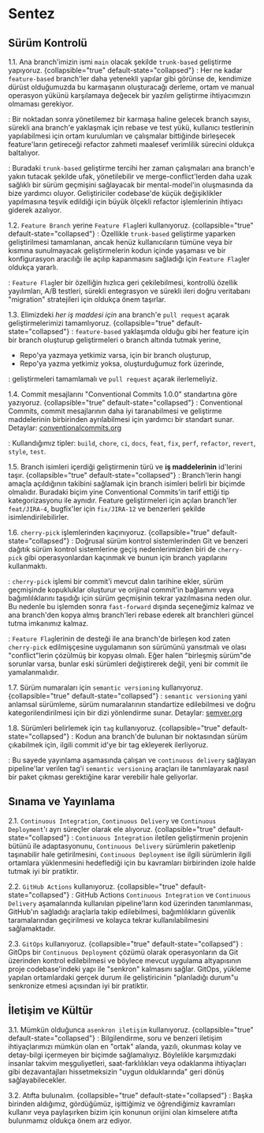 # Sentez

## Sürüm Kontrolü

1.1. Ana branch'imizin ismi `main` olacak şekilde `trunk-based` geliştirme yapıyoruz.
{collapsible="true" default-state="collapsed"}
: Her ne kadar `feature-based` branch'ler daha yetenekli yapılar gibi görünse de, kendimize dürüst olduğumuzda bu karmaşanın oluşturacağı derleme, ortam ve manual operasyon yükünü karşılamaya değecek bir yazılım geliştirme ihtiyacımızın olmaması gerekiyor.

: Bir noktadan sonra yönetilemez bir karmaşa haline gelecek branch sayısı, sürekli ana branch'e yaklaşmak için rebase ve test yükü, kullanıcı testlerinin yapılabilmesi için ortam kurulumları ve çalışmalar bittiğinde birleşecek feature'ların getireceği refactor zahmeti maalesef verimlilik sürecini oldukça baltalıyor.

: Buradaki `trunk-based` geliştirme tercihi her zaman çalışmaları ana branch'e yakın tutacak şekilde ufak, yönetilebilir ve merge-conflict'lerden daha uzak sağlıklı bir sürüm geçmişini sağlayacak bir mental-model'in oluşmasında da bize yardımcı oluyor. Geliştiriciler codebase'de küçük değişiklikler yapılmasına teşvik edildiği için büyük ölçekli refactor işlemlerinin ihtiyacı giderek azalıyor.


1.2. `Feature Branch` yerine `Feature Flag`leri kullanıyoruz.
{collapsible="true" default-state="collapsed"}
: Özellikle `trunk-based` geliştirme yaparken geliştirilmesi tamamlanan, ancak henüz kullanıcıların tümüne veya bir kısmına sunulmayacak geliştirmelerin kodun içinde yaşaması ve bir konfigurasyon aracılığı ile açılıp kapanmasını sağladığı için `Feature Flag`ler oldukça yararlı.

: `Feature Flag`ler bir özelliğin hızlıca geri çekilebilmesi, kontrollü özellik yayılımları, A/B testleri, sürekli entegrasyon ve sürekli ileri doğru veritabanı "migration" stratejileri için oldukça önem taşırlar.


1.3. Elimizdeki *her iş maddesi için* ana branch'e `pull request` açarak geliştirmelerimizi tamamlıyoruz.
{collapsible="true" default-state="collapsed"}
: `feature-based` yaklaşımda olduğu gibi her feature için bir branch oluşturup geliştirmeleri o branch altında tutmak yerine,
- Repo'ya yazmaya yetkimiz varsa, için bir branch oluşturup,
- Repo'ya yazma yetkimiz yoksa, oluşturduğumuz fork üzerinde,

: geliştirmeleri tamamlamalı ve `pull request` açarak ilerlemeliyiz.


1.4. Commit mesajlarını "Conventional Commits 1.0.0" standartına göre yazıyoruz.
{collapsible="true" default-state="collapsed"}
: Conventional Commits, commit mesajlarının daha iyi taranabilmesi ve geliştirme maddelerinin birbirinden ayrılabilmesi için yardımcı bir standart sunar. Detaylar: [conventionalcommits.org](https://www.conventionalcommits.org/tr/v1.0.0/)

: Kullandığımız tipler: `build`, `chore`, `ci`, `docs`, `feat`, `fix`, `perf`, `refactor`, `revert`, `style`, `test`.


1.5. Branch isimleri içerdiği geliştirmenin türü ve **iş maddelerinin** id'lerini taşır.
{collapsible="true" default-state="collapsed"}
: Branch'lerin hangi amaçla açıldığının takibini sağlamak için branch isimleri belirli bir biçimde olmalıdır. Buradaki biçim yine Conventional Commits'in tarif ettiği tip kategorizasyonu ile aynıdır. Feature geliştirmeleri için açılan branch'ler `feat/JIRA-4`, bugfix'ler için `fix/JIRA-12` ve benzerleri şekilde isimlendirilebilirler.


1.6. `cherry-pick` işlemlerinden kaçınıyoruz.
{collapsible="true" default-state="collapsed"}
: Doğrusal sürüm kontrol sistemlerinden Git ve benzeri dağıtık sürüm kontrol sistemlerine geçiş nedenlerimizden biri de `cherry-pick` gibi operasyonlardan kaçınmak ve bunun için branch yapılarını kullanmaktı.

: `cherry-pick` işlemi bir commit'i mevcut dalın tarihine ekler, sürüm geçmişinde kopukluklar oluşturur ve orijinal commit'in bağlamını veya bağımlılıklarını taşıdığı için sürüm geçmişinin tekrar yazılmasına neden olur. Bu nedenle bu işlemden sonra `fast-forward` dışında seçeneğimiz kalmaz ve ana branch'den kopya almış branch'leri rebase ederek alt branchleri güncel tutma imkanımız kalmaz.

: `Feature Flag`lerinin de desteği ile ana branch'de birleşen kod zaten `cherry-pick` edilmişçesine uygulamanın son sürümünü yansıtmalı ve olası "conflict"lerin çözülmüş bir kopyası olmalı. Eğer halen "birleşmiş sürüm"de sorunlar varsa, bunlar eski sürümleri değiştirerek değil, yeni bir commit ile yamalanmalıdır.


1.7. Sürüm numaraları için `semantic versioning` kullanıyoruz.
{collapsible="true" default-state="collapsed"}
: `semantic versioning` yani anlamsal sürümleme, sürüm numaralarının standartize edilebilmesi ve doğru kategorilendirilmesi için bir dizi yönlendirme sunar. Detaylar: [semver.org](https://semver.org/lang/tr/)


1.8. Sürümleri belirlemek için `tag` kullanıyoruz.
{collapsible="true" default-state="collapsed"}
: Kodun ana branch'de bulunan bir noktasından sürüm çıkabilmek için, ilgili commit id'ye bir tag ekleyerek ilerliyoruz.

: Bu sayede yayınlama aşamasında çalışan ve `continuous delivery` sağlayan pipeline'lar verilen tag'i `semantic versioning` araçları ile tanımlayarak nasıl bir paket çıkması gerektiğine karar verebilir hale geliyorlar.


## Sınama ve Yayınlama

2.1. `Continuous Integration`, `Continuous Delivery` ve `Continuous Deployment`'ı ayrı süreçler olarak ele alıyoruz.
{collapsible="true" default-state="collapsed"}
: `Continuous Integration` iletilen geliştirmenin projenin bütünü ile adaptasyonunu, `Continuous Delivery` sürümlerin paketlenip taşınabilir hale getirilmesini, `Continuous Deployment` ise ilgili sürümlerin ilgili ortamlara yüklenmesini hedeflediği için bu kavramları birbirinden izole halde tutmak iyi bir pratiktir.


2.2. `GitHub Actions` kullanıyoruz.
{collapsible="true" default-state="collapsed"}
: GitHub Actions `Continuous Integration` ve `Continuous Delivery` aşamalarında kullanılan pipeline'ların kod üzerinden tanımlanması, GitHub'ın sağladığı araçlarla takip edilebilmesi, bağımlılıkların güvenlik taramalarından geçirilmesi ve kolayca tekrar kullanılabilmesini sağlamaktadır.


2.3. `GitOps` kullanıyoruz.
{collapsible="true" default-state="collapsed"}
: GitOps bir `Continuous Deployment` çözümü olarak operasyonların da Git üzerinden kontrol edilebilmesi ve böylece mevcut uygulama altyapısının proje codebase'indeki yapı ile "senkron" kalmasını sağlar. GitOps, yükleme yapılan ortamlardaki gerçek durum ile geliştiricinin "planladığı durum"u senkronize etmesi açısından iyi bir pratiktir.


## İletişim ve Kültür

3.1. Mümkün olduğunca `asenkron iletişim` kullanıyoruz.
{collapsible="true" default-state="collapsed"}
: Bilgilendirme, soru ve benzeri iletişim ihtiyaçlarımızı mümkün olan en "ortak" alanda, yazılı, okunması kolay ve detay-bilgi içermeyen bir biçimde sağlamalıyız. Böylelikle karşımızdaki insanlar takvim meşguliyetleri, saat-farklılıkları veya odaklanma ihtiyaçları gibi dezavantajları hissetmeksizin "uygun olduklarında" geri dönüş sağlayabilecekler.

3.2. Atıfta bulunalım.
{collapsible="true" default-state="collapsed"}
: Başka birinden aldığımız, gördüğümüz, işittiğimiz ve öğrendiğimiz kavramları kullanır veya paylaşırken bizim için konunun orijini olan kimselere atıfta bulunmamız oldukça önem arz ediyor.
